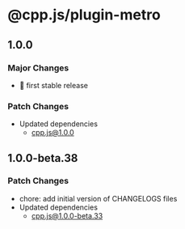 # @cpp.js/plugin-metro

## 1.0.0

### Major Changes

- 🚀 first stable release

### Patch Changes

- Updated dependencies
  - cpp.js@1.0.0

## 1.0.0-beta.38

### Patch Changes

- chore: add initial version of CHANGELOGS files
- Updated dependencies
  - cpp.js@1.0.0-beta.33
